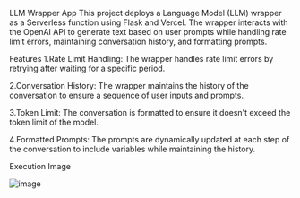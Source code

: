 LLM Wrapper App
This project deploys a Language Model (LLM) wrapper as a Serverless function using Flask and Vercel.
The wrapper interacts with the OpenAI API to generate text based on user prompts while handling rate limit errors, maintaining conversation history, and formatting prompts.

Features
1.Rate Limit Handling: The wrapper handles rate limit errors by retrying after waiting for a specific period.

2.Conversation History: The wrapper maintains the history of the conversation to ensure a sequence of user inputs and prompts.

3.Token Limit: The conversation is formatted to ensure it doesn't exceed the token limit of the model.

4.Formatted Prompts: The prompts are dynamically updated at each step of the conversation to include variables while maintaining the history.

Execution Image

![image](https://github.com/Vivek17020/LLM-Wrapper/assets/116427464/1e41586c-9057-4ecb-aaba-bd999bc208fb)
